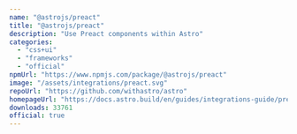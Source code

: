 ```yaml
---
name: "@astrojs/preact"
title: "@astrojs/preact"
description: "Use Preact components within Astro"
categories:
  - "css+ui"
  - "frameworks"
  - "official"
npmUrl: "https://www.npmjs.com/package/@astrojs/preact"
image: "/assets/integrations/preact.svg"
repoUrl: "https://github.com/withastro/astro"
homepageUrl: "https://docs.astro.build/en/guides/integrations-guide/preact/"
downloads: 33761
official: true
---
```

